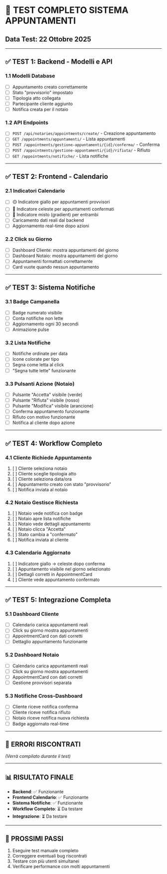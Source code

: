 # 🧪 TEST COMPLETO SISTEMA APPUNTAMENTI

## Data Test: 22 Ottobre 2025

---

## ✅ TEST 1: Backend - Modelli e API

### 1.1 Modelli Database
- [ ] Appuntamento creato correttamente
- [ ] Stato "provvisorio" impostato
- [ ] Tipologia atto collegata
- [ ] Partecipante cliente aggiunto
- [ ] Notifica creata per il notaio

### 1.2 API Endpoints
- [ ] `POST /api/notaries/appointments/create/` - Creazione appuntamento
- [ ] `GET /appointments/appuntamenti/` - Lista appuntamenti
- [ ] `POST /appointments/gestione-appuntamenti/{id}/conferma/` - Conferma
- [ ] `POST /appointments/gestione-appuntamenti/{id}/rifiuta/` - Rifiuto
- [ ] `GET /appointments/notifiche/` - Lista notifiche

---

## ✅ TEST 2: Frontend - Calendario

### 2.1 Indicatori Calendario
- [ ] 🟡 Indicatore giallo per appuntamenti provvisori
- [ ] 🔵 Indicatore celeste per appuntamenti confermati
- [ ] 🌈 Indicatore misto (gradient) per entrambi
- [ ] Caricamento dati reali dal backend
- [ ] Aggiornamento real-time dopo azioni

### 2.2 Click su Giorno
- [ ] Dashboard Cliente: mostra appuntamenti del giorno
- [ ] Dashboard Notaio: mostra appuntamenti del giorno
- [ ] Appuntamenti formattati correttamente
- [ ] Card vuote quando nessun appuntamento

---

## ✅ TEST 3: Sistema Notifiche

### 3.1 Badge Campanella
- [ ] Badge numerato visibile
- [ ] Conta notifiche non lette
- [ ] Aggiornamento ogni 30 secondi
- [ ] Animazione pulse

### 3.2 Lista Notifiche
- [ ] Notifiche ordinate per data
- [ ] Icone colorate per tipo
- [ ] Segna come letta al click
- [ ] "Segna tutte lette" funzionante

### 3.3 Pulsanti Azione (Notaio)
- [ ] Pulsante "Accetta" visibile (verde)
- [ ] Pulsante "Rifiuta" visibile (rosso)
- [ ] Pulsante "Modifica" visibile (arancione)
- [ ] Conferma appuntamento funzionante
- [ ] Rifiuto con motivo funzionante
- [ ] Notifica al cliente dopo azione

---

## ✅ TEST 4: Workflow Completo

### 4.1 Cliente Richiede Appuntamento
1. [ ] Cliente seleziona notaio
2. [ ] Cliente sceglie tipologia atto
3. [ ] Cliente seleziona data/ora
4. [ ] Appuntamento creato con stato "provvisorio"
5. [ ] Notifica inviata al notaio

### 4.2 Notaio Gestisce Richiesta
1. [ ] Notaio vede notifica con badge
2. [ ] Notaio apre lista notifiche
3. [ ] Notaio vede dettagli appuntamento
4. [ ] Notaio clicca "Accetta"
5. [ ] Stato cambia a "confermato"
6. [ ] Notifica inviata al cliente

### 4.3 Calendario Aggiornato
1. [ ] Indicatore giallo → celeste dopo conferma
2. [ ] Appuntamento visibile nel giorno selezionato
3. [ ] Dettagli corretti in AppointmentCard
4. [ ] Cliente vede appuntamento confermato

---

## ✅ TEST 5: Integrazione Completa

### 5.1 Dashboard Cliente
- [ ] Calendario carica appuntamenti reali
- [ ] Click su giorno mostra appuntamenti
- [ ] AppointmentCard con dati corretti
- [ ] Dettaglio appuntamento funzionante

### 5.2 Dashboard Notaio
- [ ] Calendario carica appuntamenti reali
- [ ] Click su giorno mostra appuntamenti
- [ ] AppointmentCard con dati corretti
- [ ] Gestione provvisori separata

### 5.3 Notifiche Cross-Dashboard
- [ ] Cliente riceve notifica conferma
- [ ] Cliente riceve notifica rifiuto
- [ ] Notaio riceve notifica nuova richiesta
- [ ] Badge aggiornato real-time

---

## 🐛 ERRORI RISCONTRATI

*(Verrà compilato durante il test)*

---

## 📊 RISULTATO FINALE

- **Backend**: ✅ Funzionante
- **Frontend Calendario**: ✅ Funzionante
- **Sistema Notifiche**: ✅ Funzionante
- **Workflow Completo**: ⏳ Da testare
- **Integrazione**: ⏳ Da testare

---

## 🎯 PROSSIMI PASSI

1. Eseguire test manuale completo
2. Correggere eventuali bug riscontrati
3. Testare con più utenti simultanei
4. Verificare performance con molti appuntamenti

